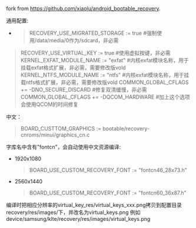 fork from https://github.com/xiaolu/android_bootable_recovery.

通用配置:
*   > RECOVERY_USE_MIGRATED_STORAGE := true #强制使用/data/media/0作为/sdcard，非必需
> RECOVERY_USE_VIRTUAL_KEY := true #使用虚拟按键，非必需
> KERNEL_EXFAT_MODULE_NAME := "exfat" #内核exfat模块名称，用于挂载exfat格式扩展，非必需，需要修改版vold
> KERNEL_NTFS_MODULE_NAME := "ntfs" #内核exfat模块名称，用于挂载ntfs格式扩展，非必需，需要修改版vold
> COMMON_GLOBAL_CFLAGS += -DNO_SECURE_DISCARD #修复双清缓慢，非必需
> COMMON_GLOBAL_CFLAGS += -DQCOM_HARDWARE #加上这个选项会使用QCOM的时间修复

中文：
> BOARD_CUSTTOM_GRAPHICS := bootable/recovery-cnroms/minui/graphics_cn.c

字库名中含有"fontcn"，会自动使用中文资源编译:
*   1920x1080

    > BOARD_USE_CUSTOM_RECOVERY_FONT := \"fontcn46_28x73.h\"

*   2560x1440

    > BOARD_USE_CUSTOM_RECOVERY_FONT := \"fontcn60_36x87.h\"

编译时把相应分辨率的virtual_key_res/virtual_keys_xxx.png拷贝到配置目录recovery/res/images/下，并改名为virtual_keys.png
例如device/samsung/klte/recovery/res/images/virtual_keys.png

